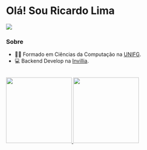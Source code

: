 # Olá! Sou Ricardo Lima

<a href="https://www.linkedin.com/in/zlimaa" target="_blank"><img src="https://img.shields.io/badge/-LinkedIn-%230077B5?style=for-the-badge&logo=linkedin&logoColor=white" target="_blank"></a>


### Sobre
- 👨‍🎓 Formado em Ciências da Computação na [UNIFG](https://unifg.edu.br/).
- 💻 Backend Develop na [Invillia](https://invillia.com/global-growth-framework/).

<br/>

<div align="left">
  <a href="https://github.com/zlimaaa">
  <img height="180em" src="https://github-readme-stats.vercel.app/api?username=zlimaaa&show_icons=true&theme=github_dark&include_all_commits=true&count_private=true"/>
  <img height="180em" src="https://github-readme-stats.vercel.app/api/top-langs/?username=zlimaaa&layout=compact&langs_count=7&theme=github_dark"/>
</div>  
